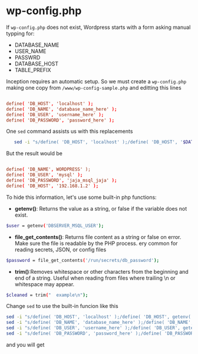 
# wp-config.php

If `wp-config.php` does not exist, Wordpress starts with a form asking manual typping for:

+ DATABASE_NAME
+ USER_NAME
+ PASSWRD
+ DATABASE_HOST
+ TABLE_PREFIX

Inception requires an automatic setup. So we must create a `wp-config.php` making one copy from `/www/wp-config-sample.php` and editting this lines

```conf

define( 'DB_HOST', 'localhost' ); 
define( 'DB_NAME', 'database_name_here' );
define( 'DB_USER', 'username_here' );  
define( 'DB_PASSWORD', 'password_here' );
```
One `sed` command assists us with this replacements
 
```bash
   sed -i "s/define( 'DB_HOST', 'localhost' );/define( 'DB_HOST', '$DATABASE_HOST' );/" $CONFIG_FILE                    
```

But the result would be 
```conf

define( 'DB_NAME', WORDPRESS' );
define( 'DB_USER', 'mysql' );
define( 'DB_PASSWORD', 'jaja_msql_jaja' );
define( 'DB_HOST', '192.168.1.2' ); 
```

To hide this information, let's use some built-in php functions:

+ **getenv()**: Returns the value as a string, or false if the variable does not exist.

```sh
$user = getenv('DBSERVER_MSQL_USER');
```


+ **file_get_contents()**: Returns file content as a string or false on error. Make sure the file is readable by the PHP process. ery common for reading secrets, JSON, or config files

```sh
$password = file_get_contents('/run/secrets/db_password');
```



+ **trim()**:Removes whitespace or other characters from the beginning and end of a string. Useful when reading from files where trailing \n or whitespace may appear.
```sh
$cleaned = trim("  example\n");
```

Change `sed` to use the built-in funcion like this

```sh
sed -i "s/define( 'DB_HOST', 'localhost' );/define( 'DB_HOST', getenv('DATABASE_HOST') );/" $CONFIG_FILE                    
sed -i "s/define( 'DB_NAME', 'database_name_here' );/define( 'DB_NAME', getenv('DATABASE_NAME') );/" $CONFIG_FILE         
sed -i "s/define( 'DB_USER', 'username_here' );/define( 'DB_USER', getenv('DBSERVER_MSQL_USER') );/" $CONFIG_FILE         
sed -i "s/define( 'DB_PASSWORD', 'password_here' );/define( 'DB_PASSWORD', trim(file_get_contents('$DBSERVER_MSQL_PASSWORD_FILE')) );/" $CONFIG_FILE         
```

and you will get
